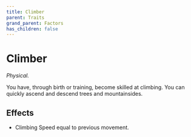 ```yaml
---
title: Climber
parent: Traits
grand_parent: Factors
has_children: false
---
```


# Climber

*Physical.*

You have, through birth or training, become skilled at climbing. You can quickly ascend and descend trees and mountainsides.

## Effects

* Climbing Speed equal to previous movement.
